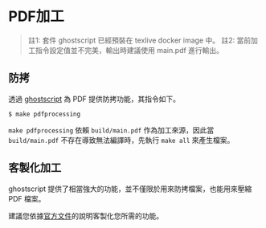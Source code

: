 # PDF加工

> 註1: 套件 ghostscript 已經預裝在 texlive docker image 中。
> 註2: 當前加工指令設定值並不完美，輸出時建議使用 main.pdf 進行輸出。

## 防拷
透過 [ghostscript](https://www.ghostscript.com/) 為 PDF 提供防拷功能，其指令如下。

```
$ make pdfprocessing
```

`make pdfprocessing` 依賴 `build/main.pdf` 作為加工來源，因此當 `build/main.pdf` 不存在導致無法編譯時，先執行 `make all` 來產生檔案。

## 客製化加工

ghostscript 提供了相當強大的功能，並不僅限於用來防拷檔案，也能用來壓縮 PDF 檔案。

建議您依據[官方文件](https://www.ghostscript.com/doc/current/Use.htm)的說明客製化您所需的功能。
